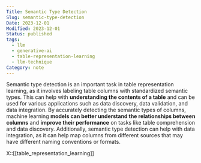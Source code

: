 ```yaml
---
Title: Semantic Type Detection
Slug: semantic-type-detection
Date: 2023-12-01
Modified: 2023-12-01
Status: published
tags:
  - llm
  - generative-ai
  - table-representation-learning
  - llm-technique
Category: note
---
```


Semantic type detection is an important task in table representation learning, as it involves labeling table columns with standardized semantic types. This can help with **understanding the contents of a table** and can be used for various applications such as data discovery, data validation, and data integration. By accurately detecting the semantic types of columns, machine learning **models can better understand the relationships between columns** and **improve their performance** on tasks like table comprehension and data discovery. Additionally, semantic type detection can help with data integration, as it can help map columns from different sources that may have different naming conventions or formats.

X::[[table_representation_learning]]

